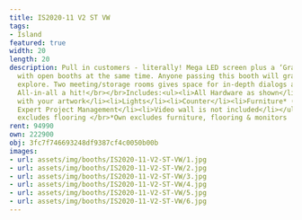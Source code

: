 ```yaml
---
title: IS2020-11 V2 ST VW
tags:
- Island
featured: true
width: 20
length: 20
description: Pull in customers - literally! Mega LED screen plus a ‘Gravity Tunnel’
  with open booths at the same time. Anyone passing this booth will gravitate in to
  explore. Two meeting/storage rooms gives space for in-depth dialogs and decluttering.
  All-in-all a hit!</br></br>Includes:<ul><li>All Hardware as shown</li><li>New Graphics
  with your artwork</li><li>Lights</li><li>Counter</li><li>Furniture* (as per availability)</li><li>Friendly
  Expert Project Management</li><li>Video wall is not included</li></ul></br>Rent
  excludes flooring </br>*Own excludes furniture, flooring & monitors
rent: 94990
own: 222900
obj: 3fc7f746693248df9387cf4c0050b00b
images:
- url: assets/img/booths/IS2020-11-V2-ST-VW/1.jpg
- url: assets/img/booths/IS2020-11-V2-ST-VW/2.jpg
- url: assets/img/booths/IS2020-11-V2-ST-VW/3.jpg
- url: assets/img/booths/IS2020-11-V2-ST-VW/4.jpg
- url: assets/img/booths/IS2020-11-V2-ST-VW/5.jpg
- url: assets/img/booths/IS2020-11-V2-ST-VW/6.jpg
---
```


